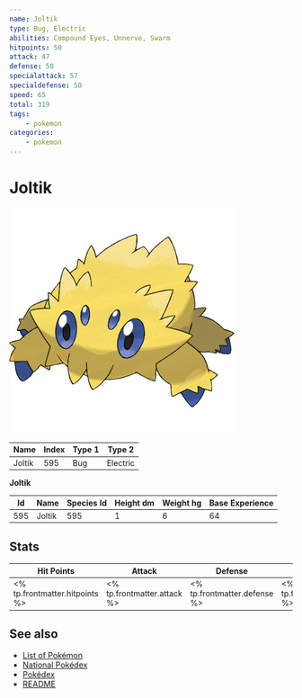 ```yaml
---
name: Joltik
type: Bug, Electric
abilities: Compound Eyes, Unnerve, Swarm
hitpoints: 50
attack: 47
defense: 50
specialattack: 57
specialdefense: 50
speed: 65
total: 319
tags:
    - pokemon
categories:
    - pokemon
---
```


# Joltik


![Joltik](images/595.png)

| **Name** | **Index** | **Type 1** | **Type 2** |
|----|----|----|----|
| Joltik | 595 | Bug | Electric  |

**Joltik** 




| **Id** | **Name** | **Species Id** | **Height dm** | **Weight hg** | **Base Experience** |
|--------|----------|----------------|------------|------------|---------------------|
| 595 | Joltik | 595 | 1 | 6 | 64 |



## Stats

| **Hit Points** | **Attack** | **Defense** | **Special Attack** | **Special Defense** | **Speed** | **Total** |
|----------------|------------|-------------|--------------------|---------------------|-----------|-----------|
| <% tp.frontmatter.hitpoints %> | <% tp.frontmatter.attack %> | <% tp.frontmatter.defense %> | <% tp.frontmatter.specialattack %> | <% tp.frontmatter.specialdefense %> | <% tp.frontmatter.speed %> | <% tp.frontmatter.total %> |

## See also

- [List of Pokémon](../pokemon.md)
- [National Pokédex](../national_pokedex.md)
- [Pokédex](../pokedex.md)
- [README](../README.md)
